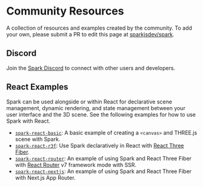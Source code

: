 # Community Resources

A collection of resources and examples created by the community. To add your own, please submit a PR to edit this page at [sparkjsdev/spark](https://github.com/sparkjsdev/spark/tree/main/docs/docs/community-resources.md).

## Discord

Join the [Spark Discord](https://discord.gg/W39qmSKemS) to connect with other users and developers.

## React Examples

Spark can be used alongside or within React for declarative scene management, dynamic rendering, and state management between your user interface and the 3D scene. See the following examples for how to use Spark with React.

- [`spark-react-basic`](https://github.com/sparkjsdev/spark-react-basic): A basic example of creating a `<canvas>` and THREE.js scene with Spark.
- [`spark-react-r3f`](https://github.com/sparkjsdev/spark-react-r3f): Use Spark declaratively in React with [React Three Fiber](https://r3f.docs.pmnd.rs).
- [`spark-react-router`](https://github.com/sparkjsdev/spark-react-router): An example of using Spark and React Three Fiber with [React Router](https://reactrouter.com) v7 framework mode with SSR.
- [`spark-react-nextjs`](https://github.com/sparkjsdev/spark-react-nextjs): An example of using Spark and React Three Fiber with Next.js App Router.
